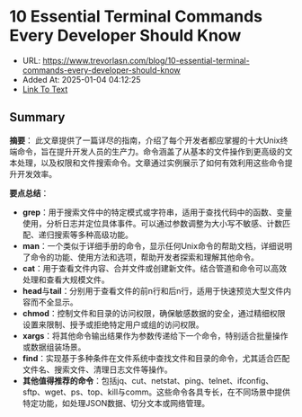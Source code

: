 # 10 Essential Terminal Commands Every Developer Should Know
- URL: https://www.trevorlasn.com/blog/10-essential-terminal-commands-every-developer-should-know
- Added At: 2025-01-04 04:12:25
- [Link To Text](2025-01-04-10-essential-terminal-commands-every-developer-should-know_raw.md)

## Summary
**摘要**：
此文章提供了一篇详尽的指南，介绍了每个开发者都应掌握的十大Unix终端命令，旨在提升开发人员的生产力。命令涵盖了从基本的文件操作到更高级的文本处理，以及权限和文件搜索命令。文章通过实例展示了如何有效利用这些命令提升开发效率。

**要点总结**：
- **grep**：用于搜索文件中的特定模式或字符串，适用于查找代码中的函数、变量使用，分析日志并定位具体事件。可以通过参数调整为大小写不敏感、计数匹配、递归搜索等多种高级功能。
- **man**：一个类似于详细手册的命令，显示任何Unix命令的帮助文档，详细说明了命令的功能、使用方法和选项，帮助开发者探索和理解其他命令。
- **cat**：用于查看文件内容、合并文件或创建新文件。结合管道和命令可以高效处理和查看大规模文件。
- **head**与**tail**：分别用于查看文件的前n行和后n行，适用于快速预览大型文件内容而不全显示。
- **chmod**：控制文件和目录的访问权限，确保敏感数据的安全，通过精细权限设置来限制、授予或拒绝特定用户或组的访问权限。
- **xargs**：将其他命令输出结果作为参数传递给下一个命令，特别适合批量操作或数据组装场景。
- **find**：实现基于多种条件在文件系统中查找文件和目录的命令，尤其适合匹配文件名、搜索文件、清理日志文件等操作。
- **其他值得推荐的命令**：包括jq、cut、netstat、ping、telnet、ifconfig、sftp、wget、ps、top、kill与comm。这些命令各具专长，在不同场景中提供特定功能，如处理JSON数据、切分文本或网络管理。
